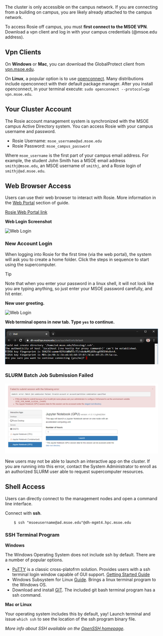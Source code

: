 The cluster is only accessible on the campus network. If you are connecting from a building on campus, you are likely already attached to the campus network.

To access Rosie off campus, you must **first connect to the MSOE VPN**. Download a vpn client and log in with your campus credentials (@msoe.edu address).

## Vpn Clients

On **Windows** or **Mac**, you can download the GlobalProtect client from [vpn.msoe.edu](https://vpn.msoe.edu).

On **Linux**, a popular option is to use [openconnect](https://www.infradead.org/openconnect/index.html). Many distributions include openconnect with their default package manager. After you install openconnect, in your terminal execute: `sudo openconnect --protocol=gp vpn.msoe.edu`. 

## Your Cluster Account

The Rosie account management system is synchronized with the MSOE campus Active Directory system. You can access Rosie with your campus username and password.

* Rosie Username: `msoe_username@ad.msoe.edu`
* Rosie Password: `msoe_campus_password`

Where `msoe_username` is the first part of your campus email address. For example, the student John Smith has a MSOE email address `smithj@msoe.edu`, an MSOE username of `smithj`, and a Rosie login of `smithj@ad.msoe.edu`.

## Web Browser Access

Users can use their web browser to interact with Rosie. More information in the [Web Portal](web/dashboard.md) section of guide.

[Rosie Web Portal link](https://dh-ood.hpc.msoe.edu)

**Web Login Screenshot**

![Web Login](_images/web_login.png)

### New Account Login

When logging into Rosie for the first time (via the web portal), the system will ask you to create a home folder. Click the steps in sequence to start using the supercomputer.  

> [!Tip]
> Note that when you enter your password in a linux shell, it will not look like you are typing anything, so just enter your MSOE password carefully, and hit enter.

**New user greeting.**

![Web Login](_images/ood_new_acc.png)

**Web terminal opens in new tab. Type `yes` to continue.**

![Web Login Create Home Directory](_images/ood_new_acc2.png)

### SLURM Batch Job Submission Failed

![New User Interactive Apps Can't run.](_images/ood_new_acc3_slurm_error.png)

New users may not be able to launch an interactive app on the cluster. If you are running into this error, contact the System Administrator to enroll as an authorized SLURM user able to request supercomputer resources.

## Shell Access

Users can directly connect to the management nodes and open a command line interface.

Connect with **ssh**.

```
    $ ssh "msoeusername@ad.msoe.edu"@dh-mgmt4.hpc.msoe.edu
```

### SSH Terminal Program

**Windows** 

The Windows Operating System does not include ssh by default. There are a number of popular options.

* [PuTTY](https://www.putty.org/) is a classic cross-platofrm solution. Provides users with a ssh terminal login window capable of GUI support. [Getting Started Guide](https://the.earth.li/~sgtatham/putty/0.74/htmldoc/Chapter2.html#gs)
* Windows Subsystem for Linux [Guide](https://docs.microsoft.com/en-us/windows/wsl/install-win10). Brings a linux terminal program to the Windows OS.
* Download and install [GIT](https://git-scm.com/). The included git bash terminal program has a ssh command.

**Mac or Linux**

Your operating system includes this by default, yay! Launch terminal and issue `which ssh` to see the location of the ssh program binary file.


*More info about SSH available on the [OpenSSH homepage](https://openssh.com).*

